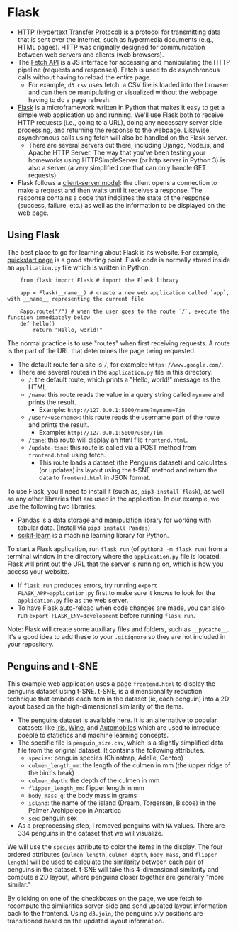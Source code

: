 # Flask

* [HTTP (Hypertext Transfer Protocol)](https://developer.mozilla.org/en-US/docs/Web/HTTP#:~:text=Hypertext%20Transfer%20Protocol%20(HTTP)%20is,be%20used%20for%20other%20purposes.) is a protocol for transmitting data that is sent over the internet, such as hypermedia documents (e.g., HTML pages). HTTP was originally designed for communication between web servers and clients (web browsers). 
* The [Fetch API](https://developer.mozilla.org/en-US/docs/Web/API/Fetch_API/Using_Fetch) is a JS interface for accessing and manipulating the HTTP pipeline (requests and responses). Fetch is used to do asynchronous calls without having to reload the entire page. 
    * For example, `d3.csv` uses fetch: a CSV file is loaded into the browser and can then be manipulating or visualized without the webpage having to do a page refresh.
* [Flask](https://flask.palletsprojects.com/en/1.1.x/) is a microframework written in Python that makes it easy to get a simple web application up and running. We'll use Flask both to receive HTTP requests (i.e., going to a URL), doing any necessary server side processing, and returning the response to the webpage. Likewise, asynchronous calls using fetch will also be handled on the Flask server.
    * There are several servers out there, including Django, Node.js, and Apache HTTP Server. The way that you've been testing your homeworks using HTTPSimpleServer (or http.server in Python 3) is also a server (a very simplified one that can only handle GET requests).
* Flask follows a [client-server model](https://en.wikipedia.org/wiki/Client%E2%80%93server_model): the client opens a connection to make a request and then waits until it receives a response. The response contains a code that indciates the state of the response (success, failure, etc.) as well as the information to be displayed on the web page.

 <!-- as well as this tutorail on combining Flask and Fetch: [link](https://pythonise.com/series/learning-flask/flask-and-fetch-api). -->

## Using Flask

The best place to go for learning about Flask is its website. For example, [quickstart page](https://flask.palletsprojects.com/en/1.1.x/quickstart/) is a good starting point. Flask code is normally stored inside an `application.py` file which is written in Python. 

``` 
    from flask import Flask # import the Flask library

    app = Flask(__name__) # create a new web application called `app`, with __name__ representing the current file

    @app.route("/") # when the user goes to the route `/`, execute the function immediately below
    def hello()
        return "Hello, world!"

``` 

The normal practice is to use "routes" when first receiving requests. A route is the part of the URL that determines the page being requested. 

* The default route for a site is `/`, for example: `https://www.google.com/`.
* There are several routes in the `application.py` file in this directory:
    * `/`: the default route, which prints a "Hello, world!" message as the HTML.
    * `/name`: this route reads the value in a query string called `myname` and prints the result.
        * Example: `http://127.0.0.1:5000/name?myname=Tim`
    * `/user/<username>`: this route reads the username part of the route and prints the result.
        * Example: `http://127.0.0.1:5000/user/Tim`
    * `/tsne`: this route will display an html file `frontend.html`.
    * `/update-tsne`: this route is called via a POST method from `frontend.html` using fetch. 
        * This route loads a dataset (the Penguins dataset) and calculates (or updates) its layout using the t-SNE method and return the data to `frontend.html` in JSON format.
    

To use Flask, you'll need to install it (such as, `pip3 install flask`), as well as any other libraries that are used in the application. In our example, we use the following two libraries:
* [Pandas](https://pandas.pydata.org/) is a data storage and manipulation library for working with tabular data. (Install via `pip3 install Pandas`)
* [scikit-learn](https://scikit-learn.org/) is a machine learning library for Python.

To start a Flask application, run `flask run` (of `python3 -m flask run`) from a terminal window in the directory where the `application.py` file is located. Flask will print out the URL that the server is running on, which is how you access your website. 
* If `flask run` produces errors, try running `export FLASK_APP=application.py` first to make sure it knows to look for the `application.py` file as the web server.
* To have Flask auto-reload when code changes are made, you can also run `export FLASK_ENV=development` before running `flask run`.

Note: Flask will create some auxiliary files and folders, such as `__pycache__`. It's a good idea to add these to your `.gitignore` so they are not included in your repository.

## Penguins and t-SNE

This example web application uses a page `frontend.html` to display the penguins dataset using t-SNE. t-SNE, is a dimensionality reduction technique that embeds each item in the dataset (ie, each penguin) into a 2D layout based on the high-dimensional similarity of the items.

* The [penguins dataset](https://www.kaggle.com/parulpandey/palmer-archipelago-antarctica-penguin-data) is available here. It is an alternative to popular datasets like [Iris](https://archive.ics.uci.edu/ml/datasets/iris), [Wine](https://archive.ics.uci.edu/ml/datasets/wine), and [Automobiles](https://archive.ics.uci.edu/ml/datasets/automobile) which are used to introduce poeple to statistics and machine learning concepts. 
* The specific file is `penguin_size.csv`, which is a slightly simplified data file from the original dataset. It contains the following attributes.
    * `species`: penguin species (Chinstrap, Adelie, Gentoo)
    * `culmen_length_mm`: the length of the culmen in mm (the upper ridge of the bird's beak)
    * `culmen_depth`: the depth of the culmen in mm
    * `flipper_length_mm`: flipper length in mm
    * `body_mass_g`: the body mass in grams
    * `island`: the name of the island (Dream, Torgersen, Biscoe) in the Palmer Archipelego in Antartica
    * `sex`: penguin sex
* As a preprocessing step, I removed penguins with `NA` values. There are 334 penguins in the dataset that we will visualize.

We will use the `species` attribute to color the items in the display. The four ordered attributes (`culmen length`, `culmen depth`, `body mass`, and `flipper length`) will be used to calculate the similarity between each pair of penguins in the dataset. t-SNE will take this 4-dimensional similarity and compute a 2D layout, where penguins closer together are generally "more similar."

By clicking on one of the checkboxes on the page, we use fetch to recompute the similarities server-side and send updated layout information back to the frontend. Using `d3.join`, the penguins x/y positions are transitioned based on the updated layout information.